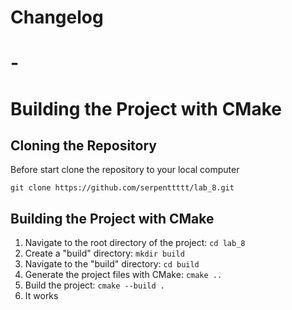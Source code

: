 # Changelog

# -

# Building the Project with CMake

## Cloning the Repository

Before start clone the repository to your local computer

``` git clone https://github.com/serpenttttt/lab_8.git ```

## Building the Project with CMake
1. Navigate to the root directory of the project:
   ```cd lab_8```
2. Create a "build" directory:
   ```mkdir build```
3. Navigate to the "build" directory:
   ```cd build```
4. Generate the project files with CMake:
   ```cmake ..```
5. Build the project:
   ```cmake --build .```
6. It works